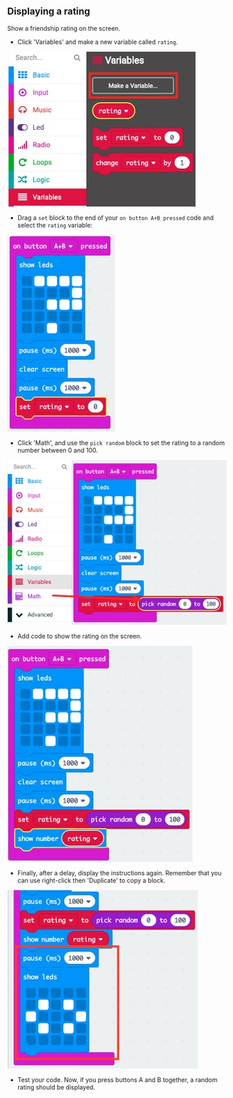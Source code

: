 ## Displaying a rating

Show a friendship rating on the screen.

+ Click 'Variables' and make a new variable called `rating`.

![skärmdump](images/rate-rating.png)

+ Drag a `set` block to the end of your `on button A+B pressed` code and select the `rating` variable:

![skärmdump](images/rate-rating-set.png)

+ Click 'Math', and use the `pick random` block to set the rating to a random number between 0 and 100.

![skärmdump](images/rate-rating-random.png)

+ Add code to show the rating on the screen.

![skärmdump](images/rate-rating-show.png)

+ Finally, after a delay, display the instructions again. Remember that you can use right-click then 'Duplicate' to copy a block.

![skärmdump](images/rate-instruct.png)

+ Test your code. Now, if you press buttons A and B together, a random rating should be displayed.